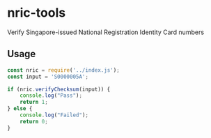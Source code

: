 # nric-tools
Verify Singapore-issued National Registration Identity Card numbers

## Usage
```js
const nric = require('../index.js');
const input = 'S0000005A';

if (nric.verifyChecksum(input)) {
    console.log("Pass");
    return 1;
} else {
    console.log("Failed");
    return 0;
}
```
